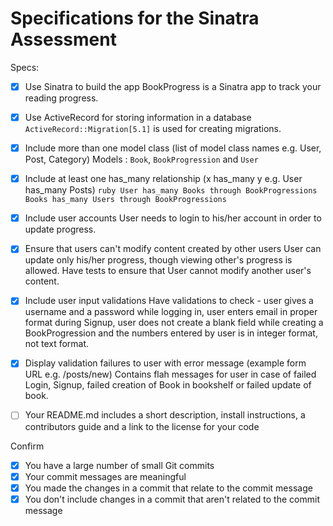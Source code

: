 # Specifications for the Sinatra Assessment

Specs:
- [x] Use Sinatra to build the app
      BookProgress is a Sinatra app to track your reading progress.
      
- [x] Use ActiveRecord for storing information in a database
      `ActiveRecord::Migration[5.1]` is used for creating migrations.
      
- [x] Include more than one model class (list of model class names e.g. User, Post, Category)
      Models : `Book`, `BookProgression` and `User`
      
- [x] Include at least one has_many relationship (x has_many y e.g. User has_many Posts)
      ```ruby
      User has_many Books through BookProgressions
      Books has_many Users through BookProgressions
      ```
- [x] Include user accounts
      User needs to login to his/her account in order to update progress.
      
- [x] Ensure that users can't modify content created by other users
      User can update only his/her progress, though viewing other's progress is allowed.
      Have tests to ensure that User cannot modify another user's content.
      
- [x] Include user input validations
      Have validations to check - user gives a username and a password while logging in, user enters email in proper format during Signup, user does not create a blank field while creating a BookProgression and the numbers entered by user is in integer format, not text format.
      
- [x] Display validation failures to user with error message (example form URL e.g. /posts/new)
      Contains flah messages for user in case of failed Login, Signup, failed creation of Book in bookshelf or failed update of book.
- [ ] Your README.md includes a short description, install instructions, a contributors guide and a link to the license for your code

Confirm
- [x] You have a large number of small Git commits
- [x] Your commit messages are meaningful
- [x] You made the changes in a commit that relate to the commit message
- [x] You don't include changes in a commit that aren't related to the commit message
